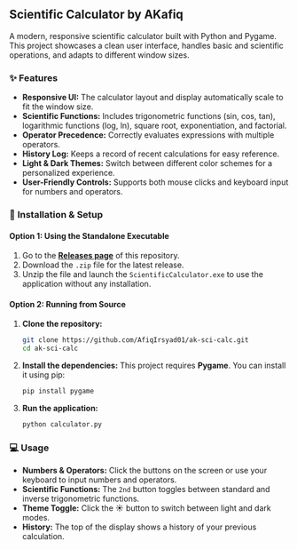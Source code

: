 ## Scientific Calculator by AKafiq

A modern, responsive scientific calculator built with Python and Pygame. This project showcases a clean user interface, handles basic and scientific operations, and adapts to different window sizes.

### ✨ **Features**

  * **Responsive UI:** The calculator layout and display automatically scale to fit the window size.
  * **Scientific Functions:** Includes trigonometric functions (sin, cos, tan), logarithmic functions (log, ln), square root, exponentiation, and factorial.
  * **Operator Precedence:** Correctly evaluates expressions with multiple operators.
  * **History Log:** Keeps a record of recent calculations for easy reference.
  * **Light & Dark Themes:** Switch between different color schemes for a personalized experience.
  * **User-Friendly Controls:** Supports both mouse clicks and keyboard input for numbers and operators.

### 🚀 **Installation & Setup**

#### Option 1: Using the Standalone Executable

1.  Go to the **[Releases page](https://github.com/AfiqIrsyad01/ak-sci-calc/releases)** of this repository.
2.  Download the `.zip` file for the latest release.
3.  Unzip the file and launch the `ScientificCalculator.exe` to use the application without any installation.

#### Option 2: Running from Source

1.  **Clone the repository:**
    ```bash
    git clone https://github.com/AfiqIrsyad01/ak-sci-calc.git
    cd ak-sci-calc
    ```
2.  **Install the dependencies:**
    This project requires **Pygame**. You can install it using pip:
    ```bash
    pip install pygame
    ```
3.  **Run the application:**
    ```bash
    python calculator.py
    ```

### 💻 **Usage**

  * **Numbers & Operators:** Click the buttons on the screen or use your keyboard to input numbers and operators.
  * **Scientific Functions:** The `2nd` button toggles between standard and inverse trigonometric functions.
  * **Theme Toggle:** Click the ☀️ button to switch between light and dark modes.
  * **History:** The top of the display shows a history of your previous calculation.
